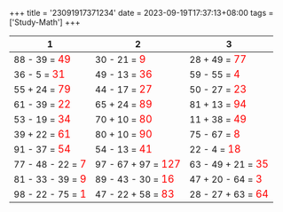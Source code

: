 +++ 
title = '23091917371234' 
date = 2023-09-19T17:37:13+08:00 
tags = ['Study-Math'] 
+++ 

1 | 2 | 3 
-- | -- | -- 
88 - 39 = <font color=red size=4>49</font> | 30 - 21 = <font color=red size=4>9</font> | 28 + 49 = <font color=red size=4>77</font> 
36 - 5 = <font color=red size=4>31</font> | 49 - 13 = <font color=red size=4>36</font> | 59 - 55 = <font color=red size=4>4</font> 
55 + 24 = <font color=red size=4>79</font> | 44 - 17 = <font color=red size=4>27</font> | 50 - 27 = <font color=red size=4>23</font> 
61 - 39 = <font color=red size=4>22</font> | 65 + 24 = <font color=red size=4>89</font> | 81 + 13 = <font color=red size=4>94</font> 
53 - 19 = <font color=red size=4>34</font> | 70 + 10 = <font color=red size=4>80</font> | 11 + 38 = <font color=red size=4>49</font> 
39 + 22 = <font color=red size=4>61</font> | 80 + 10 = <font color=red size=4>90</font> | 75 - 67 = <font color=red size=4>8</font> 
91 - 37 = <font color=red size=4>54</font> | 54 - 13 = <font color=red size=4>41</font> | 22 - 4 = <font color=red size=4>18</font> 
77 - 48 - 22 = <font color=red size=4>7</font> | 97 - 67 + 97 = <font color=red size=4>127</font> | 63 - 49 + 21 = <font color=red size=4>35</font> 
81 - 33 - 39 = <font color=red size=4>9</font> | 89 - 43 - 30 = <font color=red size=4>16</font> | 47 + 20 - 64 = <font color=red size=4>3</font> 
98 - 22 - 75 = <font color=red size=4>1</font> | 47 - 22 + 58 = <font color=red size=4>83</font> | 28 - 27 + 63 = <font color=red size=4>64</font> 

